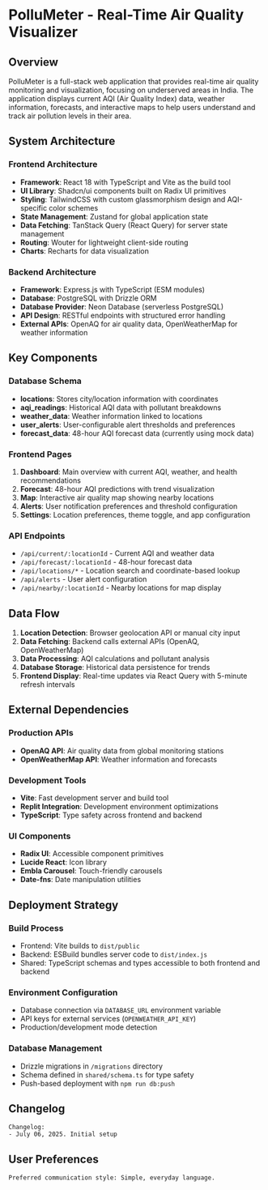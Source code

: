 # PolluMeter - Real-Time Air Quality Visualizer

## Overview

PolluMeter is a full-stack web application that provides real-time air quality monitoring and visualization, focusing on underserved areas in India. The application displays current AQI (Air Quality Index) data, weather information, forecasts, and interactive maps to help users understand and track air pollution levels in their area.

## System Architecture

### Frontend Architecture
- **Framework**: React 18 with TypeScript and Vite as the build tool
- **UI Library**: Shadcn/ui components built on Radix UI primitives
- **Styling**: TailwindCSS with custom glassmorphism design and AQI-specific color schemes
- **State Management**: Zustand for global application state
- **Data Fetching**: TanStack Query (React Query) for server state management
- **Routing**: Wouter for lightweight client-side routing
- **Charts**: Recharts for data visualization

### Backend Architecture
- **Framework**: Express.js with TypeScript (ESM modules)
- **Database**: PostgreSQL with Drizzle ORM
- **Database Provider**: Neon Database (serverless PostgreSQL)
- **API Design**: RESTful endpoints with structured error handling
- **External APIs**: OpenAQ for air quality data, OpenWeatherMap for weather information

## Key Components

### Database Schema
- **locations**: Stores city/location information with coordinates
- **aqi_readings**: Historical AQI data with pollutant breakdowns
- **weather_data**: Weather information linked to locations
- **user_alerts**: User-configurable alert thresholds and preferences
- **forecast_data**: 48-hour AQI forecast data (currently using mock data)

### Frontend Pages
1. **Dashboard**: Main overview with current AQI, weather, and health recommendations
2. **Forecast**: 48-hour AQI predictions with trend visualization
3. **Map**: Interactive air quality map showing nearby locations
4. **Alerts**: User notification preferences and threshold configuration
5. **Settings**: Location preferences, theme toggle, and app configuration

### API Endpoints
- `/api/current/:locationId` - Current AQI and weather data
- `/api/forecast/:locationId` - 48-hour forecast data
- `/api/locations/*` - Location search and coordinate-based lookup
- `/api/alerts` - User alert configuration
- `/api/nearby/:locationId` - Nearby locations for map display

## Data Flow

1. **Location Detection**: Browser geolocation API or manual city input
2. **Data Fetching**: Backend calls external APIs (OpenAQ, OpenWeatherMap)
3. **Data Processing**: AQI calculations and pollutant analysis
4. **Database Storage**: Historical data persistence for trends
5. **Frontend Display**: Real-time updates via React Query with 5-minute refresh intervals

## External Dependencies

### Production APIs
- **OpenAQ API**: Air quality data from global monitoring stations
- **OpenWeatherMap API**: Weather information and forecasts

### Development Tools
- **Vite**: Fast development server and build tool
- **Replit Integration**: Development environment optimizations
- **TypeScript**: Type safety across frontend and backend

### UI Components
- **Radix UI**: Accessible component primitives
- **Lucide React**: Icon library
- **Embla Carousel**: Touch-friendly carousels
- **Date-fns**: Date manipulation utilities

## Deployment Strategy

### Build Process
- Frontend: Vite builds to `dist/public`
- Backend: ESBuild bundles server code to `dist/index.js`
- Shared: TypeScript schemas and types accessible to both frontend and backend

### Environment Configuration
- Database connection via `DATABASE_URL` environment variable
- API keys for external services (`OPENWEATHER_API_KEY`)
- Production/development mode detection

### Database Management
- Drizzle migrations in `/migrations` directory
- Schema defined in `shared/schema.ts` for type safety
- Push-based deployment with `npm run db:push`

## Changelog
```
Changelog:
- July 06, 2025. Initial setup
```

## User Preferences
```
Preferred communication style: Simple, everyday language.
```